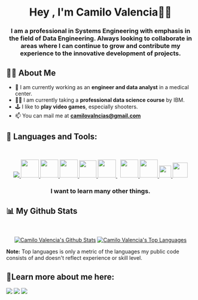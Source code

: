 <h1 align="center">Hey , I'm Camilo Valencia👋🏻</h1>
<h3 align="center">I am a professional in Systems Engineering with emphasis in the field of Data Engineering. Always looking to collaborate in areas where I can continue to grow and contribute my experience to the innovative development of projects.</h3>


## 🙋‍♂️ About Me

- 💼 I am currently working as an **engineer and data analyst** in a medical center.
- 👨‍💻 I am currently taking a **professional data science course** by IBM.
- 🕹️ I like to **play video games**, especially shooters.
- 📫 You can mail me at **camilovalncias@gmail.com**


## 🚀 Languages and Tools:

<br/>
<p align="center"> 
    <a href="https://developer.mozilla.org/en-US/docs/Web/JavaScript" target="_blank"> <img src="https://img.icons8.com/color/48/000000/javascript.png"/> </a> 
    <a href="https://www.w3.org/html/" target="_blank"> <img src="https://img.icons8.com/color/48/000000/html-5.png" width="48px"/> </a> 
    <a href="https://www.w3schools.com/css/" target="_blank"> <img src="https://img.icons8.com/color/48/000000/css3.png" width="48px"/> </a> 
    <a href="https://getbootstrap.com" target="_blank"> <img src="https://img.icons8.com/color/48/000000/bootstrap.png" width="48px"/> </a> 
    <a href="https://www.figma.com/" target="_blank"> <img src="https://cdn2.downdetector.com/static/uploads/logo/figma2.png" width="46px"/> </a> 
    <a style="padding-right:8px;" href="https://www.mysql.com/" target="_blank"> <img src="https://img.icons8.com/fluent/50/000000/mysql-logo.png" width="48px"/> </a>
    <a href="https://git-scm.com/" target="_blank"> <img src="https://img.icons8.com/color/48/000000/git.png" width="48px"/> </a> 
    <a href="https://python.org/" target="_blank"> <img src="https://img.icons8.com/color/48/000000/python.png" width="48px"/> </a> 
    <a href="https://wikipedia.org/wiki/SQL" target="_blank"> <img src="https://seeklogo.com/images/A/azure-sql-database-logo-D7A32C9CD9-seeklogo.com.png" width="32px"/> </a> 
    <a href="https://r-project.org" target="_blank"> <img src="https://d3v6byorcue2se.cloudfront.net/wp-content/uploads/2018/07/logorstudio.png" width="40px"/> </a> 

<h3 class="toolsh3" align="center">I want to learn many other things.</h3>


## 📊 My Github Stats

  <br/>
  <p align="center">
    <a href="#"><img alt="Camilo Valencia's Github Stats" src="https://github-readme-stats.vercel.app/api?username=ValenciaJCamilo&show_icons=true&count_private=true&theme=dark&hide_border=true&bg_color=0D1117" /></a>
  <a href="#"><img alt="Camilo Valencia's Top Languages" src="https://github-readme-stats.vercel.app/api/top-langs/?username=ValenciaJCamilo&langs_count=8&count_private=true&layout=compact&theme=dark&hide_border=true&bg_color=0D1117" /></a>
  <br/>
  <p class="note">
  <b>Note:</b> Top languages is only a metric of the languages my public code consists of and doesn't reflect experience or skill level.
  </p>


## 🤘Learn more about me here:

<a href = "https://www.linkedin.com/in/camilo-valencia-51b719226/"><img src="https://img.icons8.com/fluent/48/000000/linkedin.png"/></a>
<a href = "https://x.com/Valenciajcamilo"><img src="https://img.icons8.com/fluent/48/000000/twitterx.png"/></a>
<a href = "https://www.instagram.com/valenciajcamilo/"><img src="https://img.icons8.com/fluent/48/000000/instagram-new.png"/></a>
